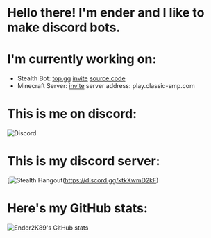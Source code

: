 # Hello there! I'm ender and I like to make discord bots.

# I'm currently working on:
- Stealth Bot: [top.gg](https://top.gg/bot/760179628122964008) [invite](https://discord.com/oauth2/authorize?client_id=760179628122964008&permissions=8&scope=bot) [source code](https://github.com/Ender2K89/Stealth-Bot)
- Minecraft Server: [invite](https://discord.gg/JHG7Pejyhc) server address: play.classic-smp.com

# This is me on discord:
![Discord](https://discord.c99.nl/widget/theme-2/564890536947875868.png)

# This is my discord server:
[![Stealth Hangout](https://img.shields.io/static/v1?style=flat&logo=discord&logoColor=white&color=%235865f2&label=&message=Join%20my%20server:%20Stealth%20Hangout)(https://discord.gg/ktkXwmD2kF)

# Here's my GitHub stats:
![Ender2K89's GitHub stats](https://github-readme-stats.vercel.app/api?username=Ender2K89&theme=material-palenight&show_icons=true)
